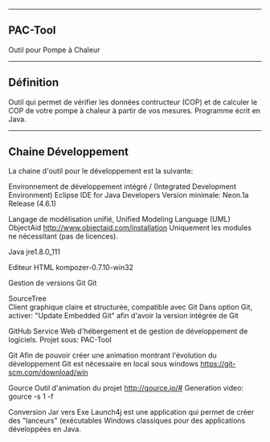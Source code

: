 ----------
 PAC-Tool
----------
Outil pour Pompe à Chaleur

-------------
 Définition 
-------------
Outil qui permet de vérifier les données contructeur (COP) et de calculer le COP de votre pompe à chaleur à partir de vos mesures.
Programme écrit en Java.

----------------
 Chaine Développement
----------------
La chaine d'outil pour le développement est la suivante:

Environnement de développement intégré / (Integrated Development Environment)
	Eclipse IDE for Java Developers
	Version minimale: Neon.1a Release (4.6.1)

Langage de modélisation unifié, Unified Modeling Language (UML) 
	ObjectAid
	http://www.objectaid.com/installation
	Uniquement les modules ne nécessitant (pas de licences).
	
Java
	jre1.8.0_111

Editeur HTML
	kompozer-0.7.10-win32

Gestion de versions Git
	Git
		
SourceTree	
	Client graphique claire et structurée, compatible avec Git
	Dans option Git, activer: "Update Embedded Git" afin d'avoir la version intégrée de Git
	
GitHub 
	Service Web d'hébergement et de gestion de développement de logiciels. 
	Projet sous: PAC-Tool

Git
	Afin de pouvoir créer une animation montrant l'évolution du développement
	Git est nécessaire en local sous windows
	https://git-scm.com/download/win
	
Gource
	Outil d'animation du projet
	http://gource.io/#
	Generation video: gource -s 1 -f
	
Conversion Jar vers Exe
	Launch4j est une application qui permet de créer des "lanceurs" (exécutables Windows classiques 
	pour des applications développées en Java. 
	
